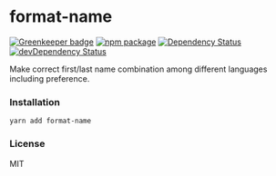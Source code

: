# format-name

[![Greenkeeper badge](https://badges.greenkeeper.io/rtkhanas/format-name.svg)](https://greenkeeper.io/)
[![npm package](https://badge.fury.io/js/format-name.svg)](https://www.npmjs.org/package/format-name)
[![Dependency Status](https://david-dm.org/rtkhanas/format-name.svg)](https://david-dm.org/rtkhanas/format-name)
[![devDependency Status](https://david-dm.org/rtkhanas/format-name/dev-status.svg)](https://david-dm.org/rtkhanas/format-name#info=devDependencies)

Make correct first/last name combination among different languages including preference.

### Installation

```
yarn add format-name
```

### License

MIT
